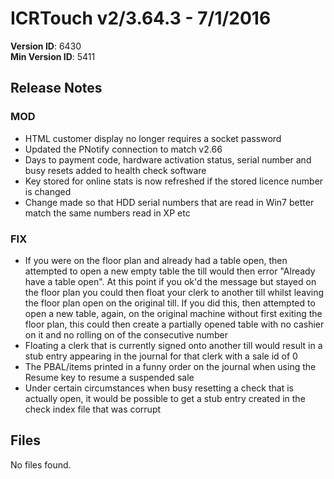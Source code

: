 # ICRTouch v2/3.64.3 - 7/1/2016

__Version ID__: 6430
<br>__Min Version ID__: 5411

## Release Notes
### MOD
- HTML customer display no longer requires a socket password
- Updated the PNotify connection to match v2.66
- Days to payment code, hardware activation status, serial number and busy resets added to health check software
- Key stored for online stats is now refreshed if the stored licence number is changed
- Change made so that HDD serial numbers that are read in Win7 better match the same numbers read in XP etc

### FIX
- If you were on the floor plan and already had a table open, then attempted to open a new empty table the till would then error "Already have a table open".  At this point if you ok'd the message but stayed on the floor plan you could then float your clerk to another till whilst leaving the floor plan open on the original till. If you did this, then attempted to open a new table, again, on the original machine without first exiting the floor plan, this could then create a partially opened table with no cashier on it and no rolling on of the consecutive number
- Floating a clerk that is currently signed onto another till would result in a stub entry appearing in the journal for that clerk with a sale id of 0
- The PBAL/items printed in a funny order on the journal when using the Resume key to resume a suspended sale
- Under certain circumstances when busy resetting a check that is actually open, it would be possible to get a stub entry created in the check index file that was corrupt

## Files
No files found.

